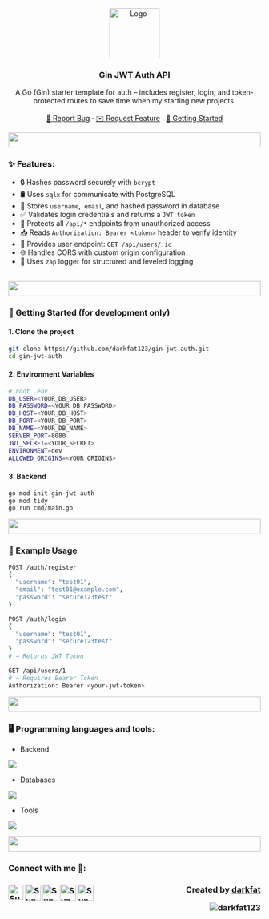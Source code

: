 <!-- PROJECT LOGO -->
<div align="center">
  <a href="https://github.com/github_username/repo_name">
    <img src="https://media0.giphy.com/media/v1.Y2lkPTc5MGI3NjExeGZjandja2RleXFyM3NlbnRqbTR2emRybjB0emtxN3Y4dGZwdWdieCZlcD12MV9pbnRlcm5hbF9naWZfYnlfaWQmY3Q9cw/myAFzJ8hJnlJiMN4hB/giphy.gif" alt="Logo" height="100">
  </a>

<h3 align="center">Gin JWT Auth API</h3>

  <p align="center">
    A Go (Gin) starter template for auth – includes register, login, and token-protected routes to save time when my starting new projects.
    <br />
    <br />
    <a href="https://github.com/darkfat123/gin-jwt-auth/issues">🚨 Report Bug</a>
    ·
    <a href="https://github.com/darkfat123/gin-jwt-auth/issues">✉️ Request Feature</a>
    .
    <a href="https://github.com/darkfat123/gin-jwt-auth?tab=readme-ov-file#-getting-started-for-development-only">🚀 Getting Started</a>
  </p>
</div>
<img src="https://i.imgur.com/dBaSKWF.gif" height="30" width="100%">

<h3 align="left">✨ Features:</h3>

  * 🔒 Hashes password securely with `bcrypt`
  * 🛢️ Uses `sqlx` for communicate with PostgreSQL
  * 📝 Stores `username`,` email`, and hashed password in database
  * ✅ Validates login credentials and returns a `JWT token`
  * 🔐 Protects all `/api/*` endpoints from unauthorized access
  * 📥 Reads `Authorization: Bearer <token>` header to verify identity
  * 👤 Provides user endpoint: `GET /api/users/:id`
  * 🌐 Handles CORS with custom origin configuration
  * 📄 Uses `zap` logger for structured and leveled logging

</br>
<img src="https://i.imgur.com/dBaSKWF.gif" height="30" width="100%">

### 🚀 Getting Started (for development only)

#### 1. Clone the project
```bash
git clone https://github.com/darkfat123/gin-jwt-auth.git
cd gin-jwt-auth
```

#### 2. Environment Variables
```bash
# root .env
DB_USER=<YOUR_DB_USER>
DB_PASSWORD=<YOUR_DB_PASSWORD>
DB_HOST=<YOUR_DB_HOST>
DB_PORT=<YOUR_DB_PORT>
DB_NAME=<YOUR_DB_NAME>
SERVER_PORT=8080
JWT_SECRET=<YOUR_SECRET>
ENVIRONMENT=dev
ALLOWED_ORIGINS=<YOUR_ORIGINS>
```

#### 3. Backend
```bash
go mod init gin-jwt-auth
go mod tidy
go run cmd/main.go
```

<img src="https://i.imgur.com/dBaSKWF.gif" height="30" width="100%">

### 🚨 Example Usage
```bash
POST /auth/register
{
  "username": "test01",
  "email": "test01@example.com",
  "password": "secure123test"
}

POST /auth/login
{
  "username": "test01",
  "password": "secure123test"
}
# → Returns JWT Token

GET /api/users/1
# → Requires Bearer Token
Authorization: Bearer <your-jwt-token>

```

<img src="https://i.imgur.com/dBaSKWF.gif" height="30" width="100%">

<h3 align="left">🖥️ Programming languages and tools:</h3>

- Backend
<p align="left">
  <a href="https://skillicons.dev">
    <img src="https://skillicons.dev/icons?i=go" />
  </a>
</p>

- Databases
<p align="left">
  <a href="https://skillicons.dev">
    <img src="https://skillicons.dev/icons?i=postgresql" />
  </a>
</p>

- Tools
<p align="left">
  <a href="https://skillicons.dev">
    <img src="https://skillicons.dev/icons?i=git,github,vscode,postman" />
  </a>
</p>

<img src="https://i.imgur.com/dBaSKWF.gif" height="30" width="100%">

<h3> Connect with me 🎊: <h3>
  <a href="https://www.linkedin.com/in/supakorn-yookack-39a730289/">
   <img align="left" alt="Supakorn Yookack | Linkedin" width="30px" src="https://www.vectorlogo.zone/logos/linkedin/linkedin-icon.svg" />
  </a>
  <a href="mailto:supakorn.yookack@gmail.com">
    <img align="left" alt="Supakorn Yookack | Gmail" width="32px" src="https://www.vectorlogo.zone/logos/gmail/gmail-icon.svg" />
  </a>
  <a href="https://medium.com/@yookack_s">
    <img align="left" alt="Supakorn Yookack | Medium" width="32px" src="https://www.vectorlogo.zone/logos/medium/medium-tile.svg" />
  </a>
   <a href="https://www.facebook.com/supakorn.yookaek/">
    <img align="left" alt="Supakorn Yookack | Facebook" width="32px" src="https://www.vectorlogo.zone/logos/facebook/facebook-tile.svg" />
  </a>
   <a href="https://github.com/darkfat123">
    <img align="left" alt="Supakorn Yookack | Github" width="32px" src="https://www.vectorlogo.zone/logos/github/github-tile.svg" />
  </a>
    <p align="right" > Created by <a href="https://github.com/darkfat123">darkfat</a></p> <p align="right" > <img src="https://komarev.com/ghpvc/?username=darkfat123&label=Profile%20views&color=0e75b6&style=flat" alt="darkfat123" /> </p>
